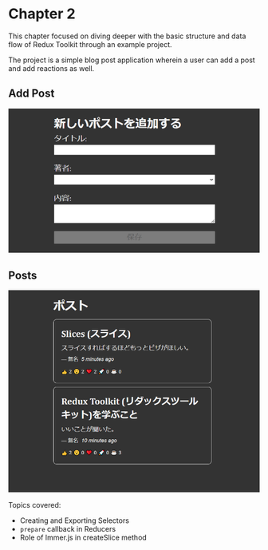 # Chapter 2

This chapter focused on diving deeper with the basic structure and data flow of Redux Toolkit through an example project.

The project is a simple blog post application wherein a user can add a post and add reactions as well.

## Add Post
![Add Post](./public/screen-capture-1.png)

## Posts
![Posts](./public/screen-capture-2.png)


Topics covered:
* Creating and Exporting Selectors
* `prepare` callback in Reducers
* Role of Immer.js in createSlice method

